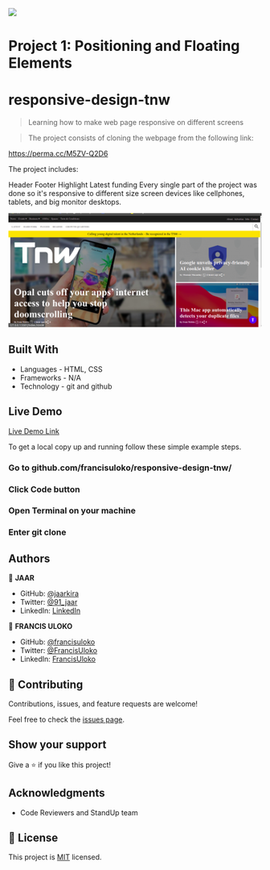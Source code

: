 ![](https://img.shields.io/badge/Microverse-blueviolet)

# Project 1: Positioning and Floating Elements
# responsive-design-tnw

> Learning how to make web page responsive on different screens

> The project consists of cloning the webpage from the following link:

https://perma.cc/M5ZV-Q2D6

The project includes:

Header
Footer
Highlight
Latest funding
Every single part of the project was done so it's responsive to different size screen devices like cellphones, tablets, and big monitor desktops.

![screenshot](./ScreenshotRWD.png)


## Built With

- Languages - HTML, CSS
- Frameworks - N/A
- Technology - git and github

## Live Demo

[Live Demo Link](https://francisuloko.github.io/responsive-design-tnw/)

To get a local copy up and running follow these simple example steps.

### Go to github.com/francisuloko/responsive-design-tnw/

### Click Code button

### Open Terminal on your machine

### Enter git clone <repo path>


## Authors

👤 **JAAR**

- GitHub: [@jaarkira](https://https://github.com/jaarkira)
- Twitter: [@91_jaar](https://twitter.com/91_jaar)
- LinkedIn: [LinkedIn](https://https://www.linkedin.com/in/jose-arriaga-63a851204/)

👤 **FRANCIS ULOKO**

- GitHub: [@francisuloko](https://https://github.com/francisuloko)
- Twitter: [@FrancisUloko](https://twitter.com/FrancisUloko)
- LinkedIn: [FrancisUloko](https://linkedin.com/in/FrancisUloko)

## 🤝 Contributing

Contributions, issues, and feature requests are welcome!

Feel free to check the [issues page](issues/).

## Show your support

Give a ⭐️ if you like this project!

## Acknowledgments

- Code Reviewers and StandUp team

## 📝 License

This project is [MIT](lic.url) licensed.
